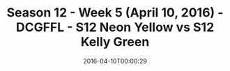 ---
title: Season 12 - Week 5 (April 10, 2016) - DCGFFL - S12 Neon Yellow vs S12 Kelly
  Green
teams-score:
- team: _teams/s12-neon-yellow.md
  score: 40
- team: _teams/s12-kelly-green.md
  score: 28
mvp: Greg C. (Kelly); Tyler F. (Neon Yellow)
game-ball: Brian J. (Kelly); Matt S. (Neon Yellow)
season: 12
week: 5
date: '2016-04-10T00:00:29'
pageid: season-12-week-5-april-10-2016-4187-vs-4176
---